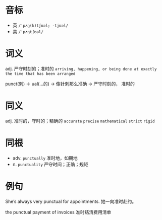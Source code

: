 # 音标

- 英 `/'pʌŋ(k)tʃʊəl; -tjʊəl/`
- 美 `/'pʌŋtʃʊəl/`

# 词义

adj. 严守时刻的；准时的
`arriving, happening, or being done at exactly the time that has been arranged`



punct(刺) ＋ ual(…的) → 像针刺那么准确 → 严守时刻的， 准时的

# 同义

adj. 准时的，守时的；精确的
`accurate` `precise` `mathematical` `strict` `rigid`

# 同根

- adv. `punctually` 准时地，如期地
- n. `punctuality` 严守时间；正确；规矩

# 例句

She’s always very punctual for appointments.
她一向准时赴约。

the punctual payment of invoices
准时结清费用清单


